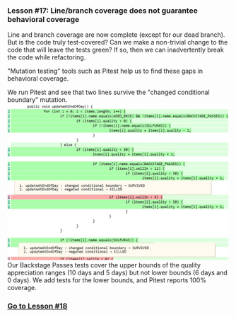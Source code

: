 ### Lesson #17: Line/branch coverage does not guarantee behavioral coverage
Line and branch coverage are now complete (except for our dead branch).  But is the code truly test-covered?  Can we make a non-trivial change to the code that will leave the tests green?  If so, then we can inadvertently break the code while refactoring. 
 
"Mutation testing" tools such as Pitest help us to find these gaps in behavioral coverage.  

We run Pitest and see that two lines survive the "changed conditional boundary" mutation.  
![](https://github.com/d215steinberg/GildedRose-Java/blob/Lesson%2317/images/mutation-coverage-Lesson%2317.jpg)
Our Backstage Passes tests cover the upper bounds of the quality appreciation ranges (10 days and 5 days) but not lower bounds (6 days and 0 days).  We add tests for the lower bounds, and Pitest reports 100% coverage.  
### [Go to Lesson #18](https://github.com/d215steinberg/GildedRose-Java/tree/Lesson%2318) 
